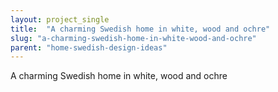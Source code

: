 ```yaml
---
layout: project_single
title:  "A charming Swedish home in white, wood and ochre"
slug: "a-charming-swedish-home-in-white-wood-and-ochre"
parent: "home-swedish-design-ideas"
---
```

A charming Swedish home in white, wood and ochre